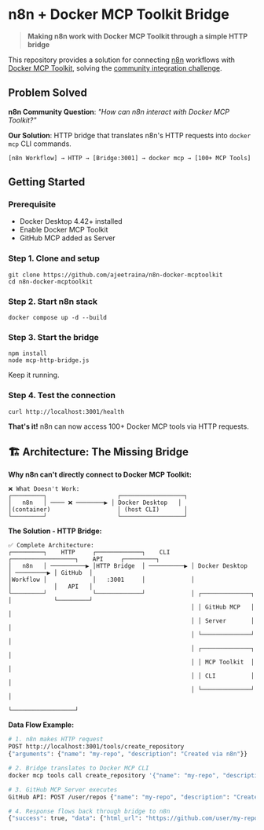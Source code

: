 # n8n + Docker MCP Toolkit Bridge

> **Making n8n work with Docker MCP Toolkit through a simple HTTP bridge**

This repository provides a solution for connecting [n8n](https://n8n.io) workflows with [Docker MCP Toolkit](https://docs.docker.com/desktop/features/mcp/), solving the [community integration challenge](https://community.n8n.io/t/n8n-interact-with-docker-mcp-toolkit/135733).

## Problem Solved

**n8n Community Question**: *"How can n8n interact with Docker MCP Toolkit?"*

**Our Solution**: HTTP bridge that translates n8n's HTTP requests into `docker mcp` CLI commands.

```
[n8n Workflow] → HTTP → [Bridge:3001] → docker mcp → [100+ MCP Tools]
```

## Getting Started

### Prerequisite

- Docker Desktop 4.42+ installed
- Enable Docker MCP Toolkit
- GitHub MCP added as Server


### Step 1. Clone and setup


```
git clone https://github.com/ajeetraina/n8n-docker-mcptoolkit
cd n8n-docker-mcptoolkit
```

### Step 2. Start n8n stack

```
docker compose up -d --build
```


### Step 3. Start the bridge

```
npm install
node mcp-http-bridge.js
```

Keep it running.


### Step 4. Test the connection

```
curl http://localhost:3001/health
```

**That's it!** n8n can now access 100+ Docker MCP tools via HTTP requests.


## 🏗️ Architecture: The Missing Bridge

**Why n8n can't directly connect to Docker MCP Toolkit:**

```
❌ What Doesn't Work:
┌─────────┐                    ┌──────────────────┐
│   n8n   │ ──── ❌ ────────▶ │ Docker Desktop   │
│(container)                   │ (host CLI)       │
└─────────┘                    └──────────────────┘
```

**The Solution - HTTP Bridge:**

```
✅ Complete Architecture:
┌─────────┐    HTTP     ┌─────────────┐    CLI      ┌──────────────────┐    API     ┌─────────┐
│   n8n   │ ──────────▶ │HTTP Bridge  │ ──────────▶ │ Docker Desktop   │ ─────────▶ │ GitHub  │
│Workflow │             │   :3001     │             │                  │            │   API   │
└─────────┘             └─────────────┘             │ ┌──────────────┐ │            └─────────┘
                                                    │ │ GitHub MCP   │ │
                                                    │ │ Server       │ │
                                                    │ └──────────────┘ │
                                                    │ ┌──────────────┐ │
                                                    │ │ MCP Toolkit  │ │
                                                    │ │ CLI          │ │
                                                    │ └──────────────┘ │
                                                    └──────────────────┘
```

**Data Flow Example:**
```bash
# 1. n8n makes HTTP request
POST http://localhost:3001/tools/create_repository
{"arguments": {"name": "my-repo", "description": "Created via n8n"}}

# 2. Bridge translates to Docker MCP CLI
docker mcp tools call create_repository '{"name": "my-repo", "description": "Created via n8n"}'

# 3. GitHub MCP Server executes
GitHub API: POST /user/repos {"name": "my-repo", "description": "Created via n8n"}

# 4. Response flows back through bridge to n8n
{"success": true, "data": {"html_url": "https://github.com/user/my-repo"}}
```


